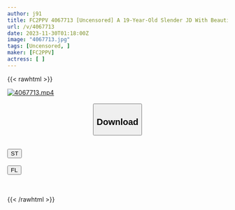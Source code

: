 ```yaml
---
author: j91
title: FC2PPV 4067713 [Uncensored] A 19-Year-Old Slender JD With Beautiful Breasts Leaves Her Boyfriend Alone And Goes On A Lovey-Dovey Trip With An Old Man ♥ She Is F****d To Expose Her Pussy And Is Punished With A Face Cock Press! Tongue Pifera Counterattack Creampie Complete Victory!
url: /v/4067713
date: 2023-11-30T01:18:00Z
image: "4067713.jpg"
tags: [Uncensored, ]
maker: [FC2PPV]
actress: [ ]
---
```



{{< rawhtml >}}

<div class="video" data-videoid="QdodldgVLZt0a2a">
    <a href="javascript:;">
        <img src="/v/4067713/4067713.jpg" width="WIDTH" height="HEIGHT" alt="4067713.mp4" loading="lazy">
    </a>
</div>

<script type="text/javascript" src="https://j91.asia/asset/on-demand-st.js"></script>

<br>
  <link rel="stylesheet" href="https://j91.asia/asset/bs5.css">
  
  <center>
  <button class="btn btn-primary" type="button" data-bs-toggle="collapse" data-bs-target=".multi-collapse" aria-expanded="false" aria-controls="multiCollapseExample1 multiCollapseExample2"><h2>Download</h2></button></center>
</p>
<div class="row">
  <div class="col">
    <div class="collapse multi-collapse" id="multiCollapseExample1">
      <div class="card card-body">
	      	      <br>
<div class="buttons">  
<a href="https://streamtape.to/v/QdodldgVLZt0a2a" target="_blank"><button class="btn-hover color-3"><i class="fa fa-download"></i> ST</button></a></div>
    </div>
  </div>
</div>
  <div class="col">
    <div class="collapse multi-collapse" id="multiCollapseExample2">
      <div class="card card-body">
	      <br>
<div class="buttons">
    <a href="https://filelions.site/f/wqvj14838f41" target="_blank"><button class="btn-hover color-9"><i class="fa fa-download"></i> FL</button></a></div>
<br><br>
      </div>
    </div>
  </div>
</div>

{{< /rawhtml >}}
